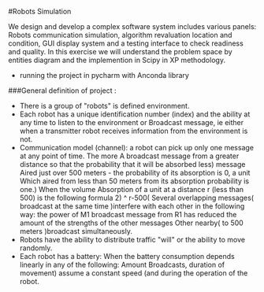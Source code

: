
#Robots Simulation


We design and develop a complex software system includes various panels:
Robots communication simulation, algorithm revaluation location and condition, GUI display system
and a testing interface to check readiness and quality.
In this exercise we will understand the problem space by entities diagram and the implemention in Scipy in XP methodology.

* running the project in pycharm with Anconda library

###General definition of project :
* There is a group of "robots" is defined environment.
* Each robot has a unique identification number (index) and the ability at any time to listen to the environment or
Broadcast message, ie either when a transmitter robot receives information from the environment is not.
* Communication model (channel): a robot can pick up only one message at any point of time. The more
A broadcast message from a greater distance so that the probability that it will be absorbed less) message
Aired just over 500 meters - the probability of its absorption is 0, a unit
Which aired from less than 50 meters from its absorption probability is one.) When the volume
Absorption of a unit at a distance r (less than 500) is the following formula 2) ^ r-500(
Several overlapping messages( broadcast at the same time )interfere with each other in the following way: the power of
M1 broadcast message from R1 has reduced the amount of the strengths of the other messages
Other nearby( to 500 meters )broadcast simultaneously.
* Robots have the ability to distribute traffic "will" or the ability to move randomly.
* Each robot has a battery: When the battery consumption depends linearly in any of the following: Amount
Broadcasts, duration of movement) assume a constant speed (and during the operation of the robot.



